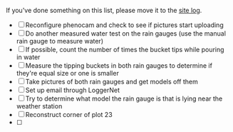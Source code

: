 If you've done something on this list, please move it to the [site log](https://github.com/weecology/lab-wiki/wiki/Portal-Site-Log).


- [ ] Reconfigure phenocam and check to see if pictures start uploading
- [ ] Do another measured water test on the rain gauges (use the manual rain gauge to measure water)
- [ ] If possible, count the number of times the bucket tips while pouring in water
- [ ] Measure the tipping buckets in both rain gauges to determine if they're equal size or one is smaller
- [ ] Take pictures of both rain gauges and get models off them
- [ ] Set up email through LoggerNet
- [ ] Try to determine what model the rain gauge is that is lying near the weather station
- [ ] Reconstruct corner of plot 23
- [ ] 